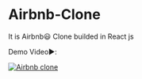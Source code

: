 # Airbnb-Clone
It is Airbnb😃 Clone builded in React js

Demo Video▶️:

[![Airbnb clone](http://img.youtube.com/vi/blShFyCP3bE/0.jpg)](http://www.youtube.com/watch?v=blShFyCP3bE "Airbnb clone")





